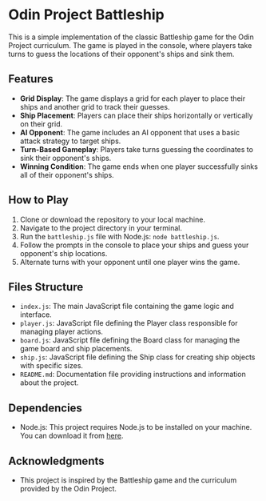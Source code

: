 # Odin Project Battleship

This is a simple implementation of the classic Battleship game for the Odin Project curriculum. The game is played in the console, where players take turns to guess the locations of their opponent's ships and sink them.

## Features

- **Grid Display**: The game displays a grid for each player to place their ships and another grid to track their guesses.
- **Ship Placement**: Players can place their ships horizontally or vertically on their grid.
- **AI Opponent**: The game includes an AI opponent that uses a basic attack strategy to target ships.
- **Turn-Based Gameplay**: Players take turns guessing the coordinates to sink their opponent's ships.
- **Winning Condition**: The game ends when one player successfully sinks all of their opponent's ships.

## How to Play

1. Clone or download the repository to your local machine.
2. Navigate to the project directory in your terminal.
3. Run the `battleship.js` file with Node.js: `node battleship.js`.
4. Follow the prompts in the console to place your ships and guess your opponent's ship locations.
5. Alternate turns with your opponent until one player wins the game.

## Files Structure

- `index.js`: The main JavaScript file containing the game logic and interface.
- `player.js`: JavaScript file defining the Player class responsible for managing player actions.
- `board.js`: JavaScript file defining the Board class for managing the game board and ship placements.
- `ship.js`: JavaScript file defining the Ship class for creating ship objects with specific sizes.
- `README.md`: Documentation file providing instructions and information about the project.

## Dependencies

- Node.js: This project requires Node.js to be installed on your machine. You can download it from [here](https://nodejs.org/).

## Acknowledgments

- This project is inspired by the Battleship game and the curriculum provided by the Odin Project.
